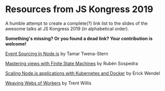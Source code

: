 # Resources from JS Kongress 2019
A humble attempt to create a complete(?) link list to the slides of the awesome talks at JS Kongress 2019 (in alphabetical order).

**Something's missing? Or you found a dead link? Your contribution is welcome!**

[Event Sourcing In Node.js](https://speakerdeck.com/tamartwena/event-sourcing-in-node-dot-js) by Tamar Twena-Stern

[Mastering views with Finite State Machines](https://github.com/sospedra/talks/blob/master/finite-state-machines/slides.pdf) by Rubén Sospedra

[Scaling Node.js applications with Kubernetes and Docker](https://www.icloud.com/keynote/04VR3IquunOYEv3G83OTTYn8w#_Scaling_Node.js_applications_with_Kubernetes_and_Docker_-_JSKongress_-_12032019) by Erick Wendel

[Weaving Webs of Workers](https://noti.st/trentmwillis/RxTcdy/weaving-webs-of-workers) by Trent Willis
